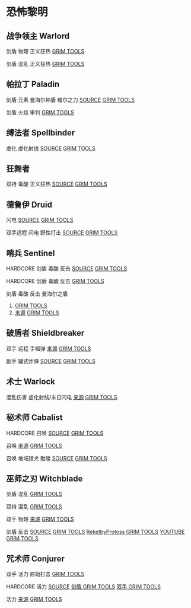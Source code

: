 # 恐怖黎明

## 战争领主 Warlord

剑盾 物理 正义狂热
[GRIM TOOLS](https://www.grimtools.com/calc/Q2z8aoaZ)

剑盾 混乱 正义狂热
[GRIM TOOLS](https://www.grimtools.com/calc/YNnrddON)

## 帕拉丁 Paladin

剑盾 元素 曼海尔神盾 维尔之力
[SOURCE](https://forums.crateentertainment.com/t/1-1-8-0-censor-skating-and-throwing-paladin-with-a-bit-of-aura-damage-sr-80/100398)
[GRIM TOOLS](https://www.grimtools.com/calc/gZwEqDk2)

剑盾 火焰 审判
[GRIM TOOLS](https://www.grimtools.com/calc/eVLRLLON)

## 缚法者 Spellbinder

虚化 虚化射线
[SOURCE](https://forums.crateentertainment.com/t/1-1-8-0-albrecht-the-leech-super-tanky-aether-aar-spellbinder-3-versions-ravager-killer-very-easy-sr-80/99911)
[GRIM TOOLS](https://www.grimtools.com/calc/p25LjoEN)

## 狂舞者

双持 毒酸 正义狂热
[SOURCE](https://forums.crateentertainment.com/t/1-1-8-1-edgyswingsetacid-dw-righteous-fervor-dervish-sr-90-4-50-crucible-avatar-ravager/99684)
[GRIM TOOLS](https://www.grimtools.com/calc/RZR1y8PV)

## 德鲁伊 Druid

闪电
[SOURCE](https://forums.crateentertainment.com/t/a-personification-of-storm-1-1-2-0-1-1-8-1-the-rise-of-druid-everything/50400)
[GRIM TOOLS](https://www.grimtools.com/calc/lNk5MbvV)

双手远程 闪电 野性打击
[SOURCE](https://forums.crateentertainment.com/t/1-1-8-1-the-upheaval-of-balance-lightning-savagery-druid-cr-170-3-53-sr-90/106015)
[GRIM TOOLS](https://www.grimtools.com/calc/q2MGMK0Z)

## 哨兵 Sentinel

HARDCORE 剑盾 毒酸 反击
[SOURCE](https://forums.crateentertainment.com/t/hc-build-collection-by-rektbyprotoss/101024)
[GRIM TOOLS](https://www.grimtools.com/calc/qNY55arN)

HARDCORE 剑盾 毒酸 反击
[GRIM TOOLS](https://www.grimtools.com/calc/lV7mkewN)

剑盾 毒酸 反击 曼海尔之盾
1. [GRIM TOOLS](https://www.grimtools.com/calc/0V0RGg1N)
1. [来源](https://forums.crateentertainment.com/t/1-1-7-1-caustic-rebuke-5-20m-crucible-gladiator-sr-90-45-seconds-ravager-retaliation-caster-sentinel-sr-c-vid/101269)
[GRIM TOOLS](https://www.grimtools.com/calc/L2J3bg0V)

## 破盾者 Shieldbreaker

双手 远程 手榴弹
[来源](https://forums.crateentertainment.com/t/1-1-6-2-hc-bomberman-returns-fire-grenado-shieldbreaker-vids/86631)
[GRIM TOOLS](https://www.grimtools.com/calc/mN4L36xN)

副手 罐式炸弹
[SOURCE](https://forums.crateentertainment.com/t/burn-baby-burn-1-1-6-2-1-1-8-1-shieldbreaker-the-fire-slayer-everything/98581)
[GRIM TOOLS](https://www.grimtools.com/calc/m23mv1jZ)

## 术士 Warlock

混乱伤害 虚化射线/末日闪电
[来源](https://forums.crateentertainment.com/t/1-1-7-2-guide-the-rookie-bloodsworn-a-chaos-warlock-beginner-guide/103489)
[GRIM TOOLS](https://www.grimtools.com/calc/eVL1DvwZ)

## 秘术师 Cabalist

HARDCORE 召唤
[SOURCE](https://forums.crateentertainment.com/t/hc-build-collection-by-rektbyprotoss/101024)
[GRIM TOOLS](https://www.grimtools.com/calc/eZPqmlKN)

召唤
[来源](https://forums.crateentertainment.com/t/will-o-wisp-pet-cabalist/49892)
[GRIM TOOLS](https://www.grimtools.com/calc/vNQYxAnN)

召唤 地域猎犬 骷髅
[SOURCE](https://forums.crateentertainment.com/t/skulls-bones-pet-cabalist/82029)
[GRIM TOOLS](https://www.grimtools.com/calc/RZR1GLPV)

## 巫师之刃 Witchblade

剑盾 混乱
[GRIM TOOLS](https://www.grimtools.com/calc/d2jQGg0N)

双持 混乱 [GRIM TOOLS](https://www.grimtools.com/calc/bVAmb4wV)

双手 物理
[来源](https://forums.crateentertainment.com/t/1-1-7-1-beginners-physical-two-hand-melee-blade-arc-witchblade-suitable-for-first-character/101219)
[GRIM TOOLS](https://www.grimtools.com/calc/m23BKL7N)

剑盾 反击
[SOURCE](https://forums.crateentertainment.com/t/1-1-8-0-sentinel-of-the-three-witchblade-cr-4-40-5-50ex-naked-100sr-with-fevered-rage-2-5kda-celestials-ravager-33-sec-crate-1-min-facetank-callagadra-44-seconds/97454) 
[GRIM TOOLS](https://www.grimtools.com/calc/YVWnyyd2)
[ReketbyProtoss GRIM TOOLS](https://www.grimtools.com/calc/q2MGAl4Z)
[YOUTUBE GRIM TOOLS](https://www.grimtools.com/calc/aZqxop9V)
## 咒术师 Conjurer

双手 活力 原始打击
[GRIM TOOLS](https://www.grimtools.com/calc/d2jDaPqZ)

HARDCORE 活力
[SOURCE](https://forums.crateentertainment.com/t/hc-build-collection-by-rektbyprotoss/101024)
[剑盾 GRIM TOOLS](https://www.grimtools.com/calc/JVl5kK7Z)
[双手 GRIM TOOLS](https://www.grimtools.com/calc/1NXjkPLV)

活力
[来源](https://forums.crateentertainment.com/t/1-1-6-2-beginners-vitality-caster-conjurer-guide-how-to-build-monster-build-from-the-scratch-suitable-for-first-character/99959)
[GRIM TOOLS](https://www.grimtools.com/calc/0V0LE5RV)
